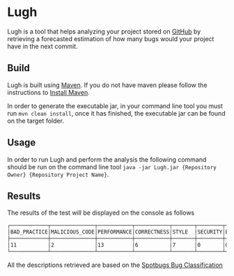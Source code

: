 # Lugh

Lugh is a tool that helps analyzing your project stored on [GitHub](https://github.com) by retrieving a forecasted estimation of how many bugs would your project have in the next commit.


## Build

Lugh is built using [Maven](https://maven.apache.org/). If you do not have maven please follow the instructions to [Install Maven](https://maven.apache.org/download.cgi).

In order to generate the executable jar, in your command line tool you must run `mvn clean install`, once it has finished, the executable jar can be found on the target folder.

## Usage

In order to run Lugh and perform the analysis the following command should be run on the command line tool `java -jar Lugh.jar {Repository Owner} {Repository Project Name}`.

## Results

The results of the test will be displayed on the console as follows

```sh
┌────────────┬──────────────┬───────────┬───────────┬───────┬────────┬────────────┬───────┬──────────────┬──────┐
│BAD_PRACTICE│MALICIOUS_CODE│PERFORMANCE│CORRECTNESS│STYLE  │SECURITY│EXPERIMENTAL│NOISE  │MT_CORRECTNESS│I18N  │
├────────────┼──────────────┼───────────┼───────────┼───────┼────────┼────────────┼───────┼──────────────┼──────┤
│11          │2             │13         │6          │7      │0       │0           │0      │0             │3     │
└────────────┴──────────────┴───────────┴───────────┴───────┴────────┴────────────┴───────┴──────────────┴──────┘
```

All the descriptions retrieved are based on the [Spotbugs Bug Classification](https://spotbugs.readthedocs.io/en/stable/bugDescriptions.html)

